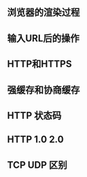 ## 浏览器的渲染过程

## 输入URL后的操作

## HTTP和HTTPS

## 强缓存和协商缓存

## HTTP 状态码

## HTTP 1.0 2.0 

## TCP UDP 区别
